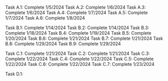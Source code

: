 Task A.1: Complete 1/5/2024
Task A.2: Complete 1/6/2024
Task A.3: Complete 1/6/2024
Task A.4: Complete 1/7/2024
Task A.5: Complete 1/7/2024
Task A.6: Complete 1/8/2024

Task B.1: Complete 1/14/2024
Task B.2: Complete 1/14/2024
Task B.3: Complete 1/18/2024
Task B.4: Complete 1/19/2024
Task B.5: Complete 1/20/2024
Task B.6: Complete 1/21/2024
Task B.7: Complete 1/21/2024
Task B.8: Complete 1/29/2024
Task B.9: Complete 1/29/2024

Task C.1: Complete 1/21/2024
Task C.2: Complete 1/21/2024
Task C.3: Complete 1/22/2024
Task C.4: Complete 1/22/2024
Task C.5: Complete 1/22/2024
Task C.6: Complete 1/22/2024
Task C.7: Complete 1/23/2024

Task D.1: